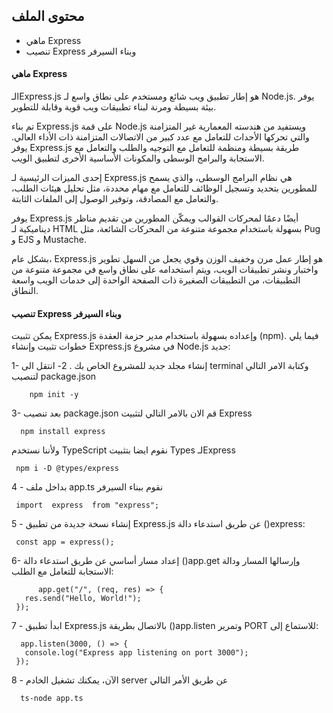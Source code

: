 ## محتوى  الملف  

- ماهي Express
-  تنصيب Express وبناء السيرفر



#### ماهي Express

الـExpress.js هو إطار تطبيق ويب شائع ومستخدم على نطاق واسع لـ Node.js. يوفر بيئة بسيطة ومرنة لبناء تطبيقات ويب قوية وقابلة للتطوير.

تم بناء Express.js على قمة Node.js ويستفيد من هندسته المعمارية غير المتزامنة والتي تحركها الأحداث للتعامل مع عدد كبير من الاتصالات المتزامنة ذات الأداء العالي. يوفر Express.js طريقة بسيطة ومنظمة للتعامل مع التوجيه والطلب والتعامل مع الاستجابة والبرامج الوسطى والمكونات الأساسية الأخرى لتطبيق الويب.

إحدى الميزات الرئيسية لـ Express.js هي نظام البرامج الوسطى، والذي يسمح للمطورين بتحديد وتسجيل الوظائف للتعامل مع مهام محددة، مثل تحليل هيئات الطلب، والتعامل مع المصادقة، وتوفير الوصول إلى الملفات الثابتة.

يوفر Express.js أيضًا دعمًا لمحركات القوالب ويمكّن المطورين من تقديم مناظر ديناميكية لـ HTML بسهولة باستخدام مجموعة متنوعة من المحركات الشائعة، مثل Pug و EJS و Mustache.

بشكل عام، Express.js هو إطار عمل مرن وخفيف الوزن وقوي يجعل من السهل تطوير واختبار ونشر تطبيقات الويب، ويتم استخدامه على نطاق واسع في مجموعة متنوعة من التطبيقات، من التطبيقات الصغيرة ذات الصفحة الواحدة إلى خدمات الويب واسعة النطاق.

####  تنصيب Express وبناء السيرفر

يمكن تثبيت Express.js وإعداده بسهولة باستخدام مدير حزمة العقدة (npm). فيما يلي خطوات تثبيت وإنشاء Express.js في مشروع Node.js جديد:

1- إنشاء مجلد جديد للمشروع الخاص بك .
2- انتقل الى terminal  وكتابة الامر التالي لتنصيب package.json

        npm init -y

3- بعد تنصيب package.json قم الان  بالامر التالي  لتثبيت Express 

      npm install express 
ولأننا نستخدم TypeScript  نقوم ايضا بتثبيت  Types  لـExpress

     npm i -D @types/express

4 - بداخل ملف app.ts نقوم ببناء السيرفر 

     import  express  from "express";
     
     
5 - إنشاء نسخة جديدة من تطبيق Express.js عن طريق استدعاء دالة ()express:

     const app = express();

6- إعداد مسار أساسي عن طريق استدعاء دالة ()app.get وإرسالها المسار ودالة الاستجابة للتعامل مع الطلب:

          app.get("/", (req, res) => {
       res.send("Hello, World!");
     });

7 - ابدأ تطبيق Express.js بالاتصال بطريقة ()app.listen وتمرير PORT للاستماع إلى:

      app.listen(3000, () => {
       console.log("Express app listening on port 3000");
     });

8 -  الآن، يمكنك تشغيل الخادم server عن طريق الأمر التالي

      ts-node app.ts
         

